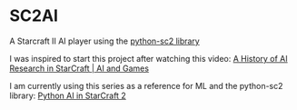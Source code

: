 # SC2AI
A Starcraft II AI player using the <a href="https://github.com/Dentosal/python-sc2">python-sc2 library</a>

I was inspired to start this project after watching this video: <a href="https://www.youtube.com/watch?v=J6Q0TIPDB-Y">A History of AI Research in StarCraft | AI and Games</a>

I am currently using this series as a reference for ML and the python-sc2 library: <a href="https://www.youtube.com/watch?v=v3LJ6VvpfgI&list=PLQVvvaa0QuDcT3tPehHdisGMc8TInNqdq">Python AI in StarCraft 2</a>

